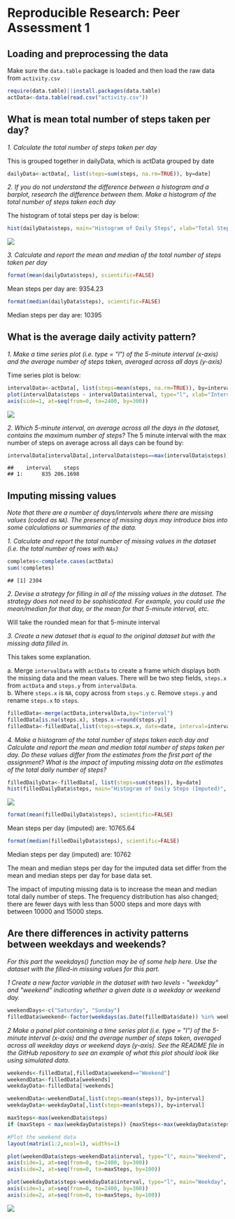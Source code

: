 # Reproducible Research: Peer Assessment 1

## Loading and preprocessing the data

Make sure the `data.table` package is loaded and then load the raw data from `activity.csv`  


```r
require(data.table)||install.packages(data.table)
actData<-data.table(read.csv("activity.csv"))
```

## What is mean total number of steps taken per day?


*1.  Calculate the total number of steps taken per day*  

This is grouped together in dailyData, which is actData grouped by date

```r
dailyData<-actData[, list(steps=sum(steps, na.rm=TRUE)), by=date]
```

*2.  If you do not understand the difference between a histogram and a barplot, research the difference between them. Make a histogram of the total number of steps taken each day*

The histogram of total steps per day is below:


```r
hist(dailyData$steps, main="Histogram of Daily Steps", xlab="Total Steps per Day")
```

![](PA1_template_files/figure-html/unnamed-chunk-3-1.png) 


*3.  Calculate and report the mean and median of the total number of steps taken per day*


```r
format(mean(dailyData$steps), scientific=FALSE)
```

Mean steps per day are: 9354.23


```r
format(median(dailyData$steps), scientific=FALSE)
```

Median steps per day are: 10395


## What is the average daily activity pattern?

*1. Make a time series plot (i.e. type = "l") of the 5-minute interval (x-axis) and the average number of steps taken, averaged across all days (y-axis)*

Time series plot is below:  

```r
intervalData<-actData[, list(steps=mean(steps, na.rm=TRUE)), by=interval]
plot(intervalData$steps ~ intervalData$interval, type="l", xlab="Interval", ylab="Steps", xaxt="n")
axis(side=1, at=seq(from=0, to=2400, by=300))
```

![](PA1_template_files/figure-html/unnamed-chunk-6-1.png) 

*2. Which 5-minute interval, on average across all the days in the dataset, contains the maximum number of steps?*
The 5 minute interval with the max number of steps on average across all days can be found by:

```r
intervalData[intervalData[,intervalData$steps==max(intervalData$steps)]]
```

```
##    interval    steps
## 1:      835 206.1698
```

## Imputing missing values
*Note that there are a number of days/intervals where there are missing values (coded as `NA`). The presence of missing days may introduce bias into some calculations or summaries of the data.*

*1. Calculate and report the total number of missing values in the dataset (i.e. the total number of rows with `NAs`)*


```r
completes<-complete.cases(actData)
sum(!completes)
```

```
## [1] 2304
```


*2. Devise a strategy for filling in all of the missing values in the dataset. The strategy does not need to be sophisticated. For example, you could use the mean/median for that day, or the mean for that 5-minute interval, etc.*

Will take the rounded mean for that 5-minute interval

*3. Create a new dataset that is equal to the original dataset but with the missing data filled in.*

This takes some explanation.  

a. Merge `intervalData` with `actData` to create a frame which displays both the missing data and the mean values.  There will be two step fields, `steps.x` from `actData` and `steps.y` from `intervalData`.  
b. Where `steps.x` is `NA`, copy across from `steps.y`
c. Remove `steps.y` and rename `steps.x` to `steps`.


```r
filledData<-merge(actData,intervalData,by="interval")
filledData[is.na(steps.x), steps.x:=round(steps.y)]
filledData<-filledData[,list(steps=steps.x, date=date, interval=interval)]
```

*4. Make a histogram of the total number of steps taken each day and Calculate and report the mean and median total number of steps taken per day. Do these values differ from the estimates from the first part of the assignment? What is the impact of imputing missing data on the estimates of the total daily number of steps?*


```r
filledDailyData<-filledData[, list(steps=sum(steps)), by=date]
hist(filledDailyData$steps, main="Histogram of Daily Steps (Imputed)", xlab="Total Steps per Day (Imputed)")
```

![](PA1_template_files/figure-html/unnamed-chunk-10-1.png) 


```r
format(mean(filledDailyData$steps), scientific=FALSE)
```

Mean steps per day (imputed) are: 10765.64


```r
format(median(filledDailyData$steps), scientific=FALSE)
```

Median steps per day (imputed) are: 10762

The mean and median steps per day for the imputed data set differ from the mean and median steps per day for base data set.  

The impact of imputing missing data is to increase the mean and median total daily number of steps.  The frequency distribution has also changed; there are fewer days with less than 5000 steps and more days with between 10000 and 15000 steps.

## Are there differences in activity patterns between weekdays and weekends?

*For this part the weekdays() function may be of some help here. Use the dataset with the filled-in missing values for this part.*

*1  Create a new factor variable in the dataset with two levels - "weekday" and "weekend" indicating whether a given date is a weekday or weekend day.*


```r
weekendDays<-c("Saturday", "Sunday")
filledData$weekend<-factor(weekdays(as.Date(filledData$date)) %in% weekendDays, levels=c(TRUE, FALSE), labels=c("Weekend", "Weekday"))
```

*2  Make a panel plot containing a time series plot (i.e. type = "l") of the 5-minute interval (x-axis) and the average number of steps taken, averaged across all weekday days or weekend days (y-axis). See the README file in the GitHub repository to see an example of what this plot should look like using simulated data.*


```r
weekends<-filledData[,filledData$weekend=="Weekend"]
weekendData<-filledData[weekends]
weekdayData<-filledData[!weekends]

weekendData<-weekendData[,list(steps=mean(steps)), by=interval]
weekdayData<-weekdayData[,list(steps=mean(steps)), by=interval]

maxSteps<-max(weekendData$steps)
if (maxSteps < max(weekdayData$steps)) {maxSteps<-max(weekdayData$steps)}

#Plot the weekend data
layout(matrix(1:2,ncol=1), widths=1)

plot(weekendData$steps~weekendData$interval, type="l", main="Weekend", xlab="Interval", ylab="Steps", xaxt="n", yaxt="n", ylim=c(0,maxSteps))
axis(side=1, at=seq(from=0, to=2400, by=300))
axis(side=2, at=seq(from=0, to=maxSteps, by=100))

plot(weekdayData$steps~weekdayData$interval, type="l", main="Weekday", xlab="Interval", ylab="Steps", xaxt="n", yaxt="n", ylim=c(0,maxSteps))
axis(side=1, at=seq(from=0, to=2400, by=300))
axis(side=2, at=seq(from=0, to=maxSteps, by=100))
```

![](PA1_template_files/figure-html/unnamed-chunk-14-1.png) 
